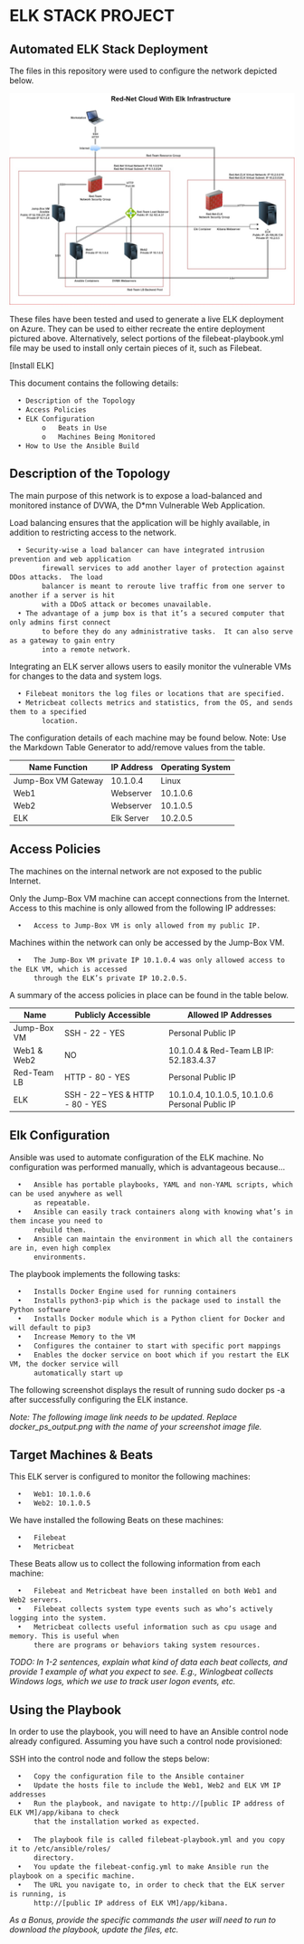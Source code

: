# ELK STACK PROJECT
## Automated ELK Stack Deployment
The files in this repository were used to configure the network depicted below.

![ELK Cloud](https://github.com/RED-USO/Cyber-Mastery/blob/7fff0157d485854a8526b4faddc67fcfebfc80bb/Diagrams/Red-Net%20Cloud%20With%20Elk.jpg)

These files have been tested and used to generate a live ELK deployment on Azure. They can be used to either recreate the entire deployment pictured above. Alternatively, select portions of the filebeat-playbook.yml file may be used to install only certain pieces of it, such as Filebeat.

[Install ELK]

This document contains the following details:

      •	Description of the Topology
      •	Access Policies
      •	ELK Configuration 
            o   Beats in Use
            o   Machines Being Monitored
      •	How to Use the Ansible Build

## Description of the Topology

The main purpose of this network is to expose a load-balanced and monitored instance of DVWA, the D*mn Vulnerable Web Application.

Load balancing ensures that the application will be highly available, in addition to restricting access to the network.

      •	Security-wise a load balancer can have integrated intrusion prevention and web application
            firewall services to add another layer of protection against DDos attacks.  The load
            balancer is meant to reroute live traffic from one server to another if a server is hit
            with a DDoS attack or becomes unavailable.
      •	The advantage of a jump box is that it’s a secured computer that only admins first connect
            to before they do any administrative tasks.  It can also serve as a gateway to gain entry
            into a remote network.
            
Integrating an ELK server allows users to easily monitor the vulnerable VMs for changes to the data and system logs.

      •	Filebeat monitors the log files or locations that are specified.
      •	Metricbeat collects metrics and statistics, from the OS, and sends them to a specified
            location.

The configuration details of each machine may be found below. Note: Use the Markdown Table Generator to add/remove values from the table.

Name	Function | IP Address | Operating System
-------------- | ---------- | ----------------
Jump-Box VM	Gateway | 10.1.0.4 | Linux
Web1 | Webserver | 10.1.0.6 | Linux
Web2 | Webserver | 10.1.0.5 | Linux
ELK | Elk Server | 10.2.0.5 | Linux

## Access Policies

The machines on the internal network are not exposed to the public Internet.

Only the Jump-Box VM machine can accept connections from the Internet. Access to this machine is only allowed from the following IP addresses:

      •   Access to Jump-Box VM is only allowed from my public IP.
      
Machines within the network can only be accessed by the Jump-Box VM.

      •   The Jump-Box VM private IP 10.1.0.4 was only allowed access to the ELK VM, which is accessed
          through the ELK’s private IP 10.2.0.5.
 
A summary of the access policies in place can be found in the table below.

Name | Publicly Accessible | Allowed IP Addresses
---- | ------------------- | --------------------
Jump-Box VM | SSH - 22 - YES | Personal Public IP
Web1 & Web2 | NO | 10.1.0.4 & Red-Team LB IP: 52.183.4.37
Red-Team LB | HTTP - 80 - YES | Personal Public IP
ELK | SSH - 22 – YES & HTTP - 80 - YES | 10.1.0.4, 10.1.0.5, 10.1.0.6 Personal Public IP

## Elk Configuration

Ansible was used to automate configuration of the ELK machine. No configuration was performed manually, which is advantageous because...

      •   Ansible has portable playbooks, YAML and non-YAML scripts, which can be used anywhere as well
          as repeatable.
      •   Ansible can easily track containers along with knowing what’s in them incase you need to
          rebuild them.
      •   Ansible can maintain the environment in which all the containers are in, even high complex
          environments.

The playbook implements the following tasks:

      •   Installs Docker Engine used for running containers
      •   Installs python3-pip which is the package used to install the Python software
      •   Installs Docker module which is a Python client for Docker and will default to pip3
      •   Increase Memory to the VM
      •   Configures the container to start with specific port mappings
      •   Enables the docker service on boot which if you restart the ELK VM, the docker service will
          automatically start up
          
The following screenshot displays the result of running sudo docker ps -a after successfully configuring the ELK instance.

*Note: The following image link needs to be updated. Replace docker_ps_output.png with the name of your screenshot image file.*
 
## Target Machines & Beats

This ELK server is configured to monitor the following machines:

      •   Web1: 10.1.0.6
      •   Web2: 10.1.0.5

We have installed the following Beats on these machines:

      •   Filebeat
      •   Metricbeat

These Beats allow us to collect the following information from each machine:

      •   Filebeat and Metricbeat have been installed on both Web1 and Web2 servers.
      •   Filebeat collects system type events such as who’s actively logging into the system.
      •   Metricbeat collects useful information such as cpu usage and memory. This is useful when
          there are programs or behaviors taking system resources.
          
*TODO: In 1-2 sentences, explain what kind of data each beat collects, and provide 1 example of what you expect to see. E.g., Winlogbeat collects Windows logs, which we use to track user logon events, etc.*

## Using the Playbook

In order to use the playbook, you will need to have an Ansible control node already configured. Assuming you have such a control node provisioned:

SSH into the control node and follow the steps below:

      •   Copy the configuration file to the Ansible container
      •   Update the hosts file to include the Web1, Web2 and ELK VM IP addresses
      •   Run the playbook, and navigate to http://[public IP address of ELK VM]/app/kibana to check
          that the installation worked as expected.
      
      •   The playbook file is called filebeat-playbook.yml and you copy it to /etc/ansible/roles/
          directory.
      •   You update the filebeat-config.yml to make Ansible run the playbook on a specific machine.
      •   The URL you navigate to, in order to check that the ELK server is running, is
          http://[public IP address of ELK VM]/app/kibana.
      
*As a Bonus, provide the specific commands the user will need to run to download the playbook, update the files, etc.*
